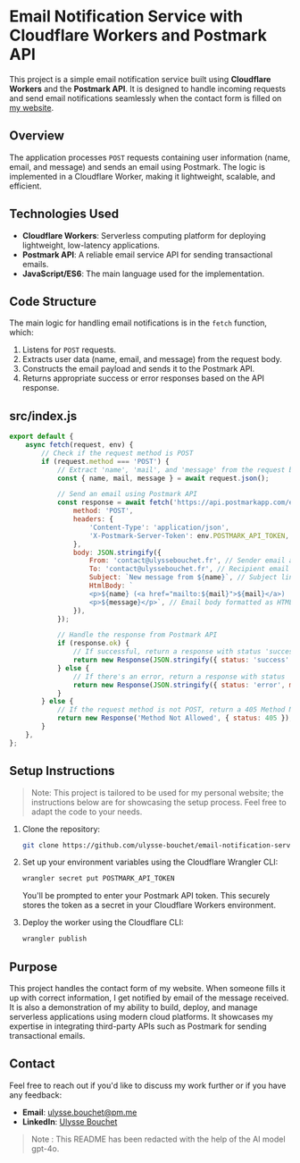 # Email Notification Service with Cloudflare Workers and Postmark API

This project is a simple email notification service built using **Cloudflare Workers** and the **Postmark API**. It is designed to handle incoming requests and send email notifications seamlessly when the contact form is filled on [my website](https://ulyssebouchet.fr/).

## Overview

The application processes `POST` requests containing user information (name, email, and message) and sends an email using Postmark. The logic is implemented in a Cloudflare Worker, making it lightweight, scalable, and efficient.

## Technologies Used

- **Cloudflare Workers**: Serverless computing platform for deploying lightweight, low-latency applications.
- **Postmark API**: A reliable email service API for sending transactional emails.
- **JavaScript/ES6**: The main language used for the implementation.

## Code Structure

The main logic for handling email notifications is in the `fetch` function, which:

1. Listens for `POST` requests.
2. Extracts user data (name, email, and message) from the request body.
3. Constructs the email payload and sends it to the Postmark API.
4. Returns appropriate success or error responses based on the API response.

## src/index.js

```javascript
export default {
	async fetch(request, env) {
		// Check if the request method is POST
		if (request.method === 'POST') {
			// Extract 'name', 'mail', and 'message' from the request body
			const { name, mail, message } = await request.json();

			// Send an email using Postmark API
			const response = await fetch('https://api.postmarkapp.com/email', {
				method: 'POST',
				headers: {
					'Content-Type': 'application/json',
					'X-Postmark-Server-Token': env.POSTMARK_API_TOKEN, // Use the API token from the environment
				},
				body: JSON.stringify({
					From: 'contact@ulyssebouchet.fr', // Sender email address
					To: 'contact@ulyssebouchet.fr', // Recipient email address (same as sender in this case)
					Subject: `New message from ${name}`, // Subject line containing the sender's name
					HtmlBody: `
					<p>${name} (<a href="mailto:${mail}">${mail}</a>) : </p>
					<p>${message}</p>`, // Email body formatted as HTML, including the sender's name, email and message
				}),
			});

			// Handle the response from Postmark API
			if (response.ok) {
				// If successful, return a response with status 'success'
				return new Response(JSON.stringify({ status: 'success' }), { status: 200 });
			} else {
				// If there's an error, return a response with status 'error'
				return new Response(JSON.stringify({ status: 'error', message: 'Failed to send email.' }), { status: 500 });
			}
		} else {
			// If the request method is not POST, return a 405 Method Not Allowed response
			return new Response('Method Not Allowed', { status: 405 });
		}
	},
};
```

## Setup Instructions

> Note: This project is tailored to be used for my personal website; the instructions below are for showcasing the setup process. Feel free to adapt the code to your needs.

1. Clone the repository:
   ```bash
   git clone https://github.com/ulysse-bouchet/email-notification-service.git
   ```
2. Set up your environment variables using the Cloudflare Wrangler CLI:

   ```bash
   wrangler secret put POSTMARK_API_TOKEN
   ```

   You'll be prompted to enter your Postmark API token. This securely stores the token as a secret in your Cloudflare Workers environment.

3. Deploy the worker using the Cloudflare CLI:
   ```bash
   wrangler publish
   ```

## Purpose

This project handles the contact form of my website. When someone fills it up with correct information, I get notified by email of the message received. 
It is also a demonstration of my ability to build, deploy, and manage serverless applications using modern cloud platforms. It showcases my expertise in integrating third-party APIs such as Postmark for sending transactional emails.

## Contact

Feel free to reach out if you'd like to discuss my work further or if you have any feedback:

- **Email**: [ulysse.bouchet@pm.me](mailto:ulysse.bouchet@pm.me)
- **LinkedIn**: [Ulysse Bouchet](https://www.linkedin.com/in/ulysse-bouchet/)

> Note : This README has been redacted with the help of the AI model gpt-4o.
